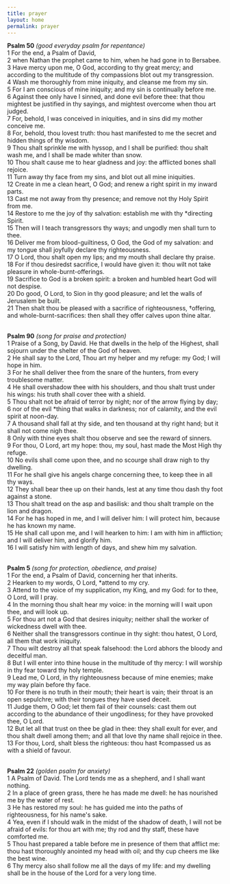 ```yaml
---
title: prayer
layout: home
permalink: prayer
---
```


**Psalm 50** *(good everyday psalm for repentance)*
<br>1 For the end, a Psalm of David, 
<br>2 when Nathan the prophet came to him, when he had gone in to Bersabee.
<br>3 Have mercy upon me, O God, according to thy great mercy; and according to the multitude of thy compassions blot out my transgression. 
<br>4 Wash me thoroughly from mine iniquity, and cleanse me from my sin.
<br>5 For I am conscious of mine iniquity; and my sin is continually before me. 
<br>6 Against thee only have I sinned, and done evil before thee: that thou mightest be justified in thy sayings, and mightest overcome when thou art judged. 
<br>7 For, behold, I was conceived in iniquities, and in sins did my mother conceive me.
<br>8 For, behold, thou lovest truth: thou hast manifested to me the secret and hidden things of thy wisdom. 
<br>9 Thou shalt sprinkle me with hyssop, and I shall be purified: thou shalt wash me, and I shall be made whiter than snow. 
<br>10 Thou shalt cause me to hear gladness and joy: the afflicted bones shall rejoice. 
<br>11 Turn away thy face from my sins, and blot out all mine iniquities. 
<br>12 Create in me a clean heart, O God; and renew a right spirit in my inward parts. 
<br>13 Cast me not away from thy presence; and remove not thy Holy Spirit from me. 
<br>14 Restore to me the joy of thy salvation: establish me with thy *directing Spirit.
<br>15 Then will I teach transgressors thy ways; and ungodly men shall turn to thee. 
<br>16 Deliver me from blood-guiltiness, O God, the God of my salvation: and my tongue shall joyfully declare thy righteousness. 
<br>17 O Lord, thou shalt open my lips; and my mouth shall declare thy praise. 
<br>18 For if thou desiredst sacrifice, I would have given it: thou wilt not take pleasure in whole-burnt-offerings. 
<br>19 Sacrifice to God is a broken spirit: a broken and humbled heart God will not despise.
<br>20 Do good, O Lord, to Sion in thy good pleasure; and let the walls of Jerusalem be built. 
<br>21 Then shalt thou be pleased with a sacrifice of righteousness, †offering, and whole-burnt-sacrifices: then shall they offer calves upon thine altar.

<br>**Psalm 90** *(song for praise and protection)*
<br>1 Praise of a Song, by David. He that dwells in the help of the Highest, shall sojourn under the shelter of the God of heaven. 
<br>2 He shall say to the Lord, Thou art my helper and my refuge: my God; I will hope in him. 
<br>3 For he shall deliver thee from the snare of the hunters, from every troublesome matter. 
<br>4 He shall overshadow thee with his shoulders, and thou shalt trust under his wings: his truth shall cover thee with a shield. 
<br>5 Thou shalt not be afraid of terror by night; nor of the arrow flying by day; 
<br>6 nor of the evil *thing that walks in darkness; nor of calamity, and the evil spirit at noon-day. 
<br>7 A thousand shall fall at thy side, and ten thousand at thy right hand; but it shall not come nigh thee. 
<br>8 Only with thine eyes shalt thou observe and see the reward of sinners.
<br>9 For thou, O Lord, art my hope: thou, my soul, hast made the Most High thy refuge. 
<br>10 No evils shall come upon thee, and no scourge shall draw nigh to thy dwelling. 
<br>11 For he shall give his angels charge concerning thee, to keep thee in all thy ways. 
<br>12 They shall bear thee up on their hands, lest at any time thou dash thy foot against a stone. 
<br>13 Thou shalt tread on the asp and basilisk: and thou shalt trample on the lion and dragon.
<br>14 For he has hoped in me, and I will deliver him: I will protect him, because he has known my name. 
<br>15 He shall call upon me, and I will hearken to him: I am with him in affliction; and I will deliver him, and glorify him. 
<br>16 I will satisfy him with length of days, and shew him my salvation.

<br>**Psalm 5** *(song for protection, obedience, and praise)*
<br>1 For the end, a Psalm of David, concerning her that inherits.
<br>2 Hearken to my words, O Lord, *attend to my cry. 
<br>3 Attend to the voice of my supplication, my King, and my God: for to thee, O Lord, will I pray. 
<br>4 In the morning thou shalt hear my voice: in the morning will I wait upon thee, and will look up. 
<br>5 For thou art not a God that desires iniquity; neither shall the worker of wickedness dwell with thee. 
<br>6 Neither shall the transgressors continue in thy sight: thou hatest, O Lord, all them that work iniquity. 
<br>7 Thou wilt destroy all that speak falsehood: the Lord abhors the bloody and deceitful man. 
<br>8 But I will enter into thine house in the multitude of thy mercy: I will worship in thy fear toward thy holy temple.
<br>9 Lead me, O Lord, in thy righteousness because of mine enemies; make my way plain before thy face. 
<br>10 For there is no truth in their mouth; their heart is vain; their throat is an open sepulchre; with their tongues they have used deceit. 
<br>11 Judge them, O God; let them fail of their counsels: cast them out according to the abundance of their ungodliness; for they have provoked thee, O Lord.
<br>12 But let all that trust on thee be glad in thee: they shall exult for ever, and thou shalt dwell among them; and all that love thy name shall rejoice in thee. 
<br>13 For thou, Lord, shalt bless the righteous: thou hast ‡compassed us as with a shield of favour.

<br>**Psalm 22** *(golden psalm for anxiety)*
<br>1 A Psalm of David. The Lord tends me as a shepherd, and I shall want nothing. 
<br>2 In a place of green grass, there he has made me dwell: he has nourished me by the water of rest. 
<br>3 He has restored my soul: he has guided me into the paths of righteousness, for his name's sake. 
<br>4 Yea, even if I should walk in the midst of the shadow of death, I will not be afraid of evils: for thou art with me; thy rod and thy staff, these have comforted me. 
<br>5 Thou hast prepared a table before me in presence of them that afflict me: thou hast thoroughly anointed my head with oil; and thy cup cheers me like the best wine. 
<br>6 Thy mercy also shall follow me all the days of my life: and my dwelling shall be in the house of the Lord for a very long time.
